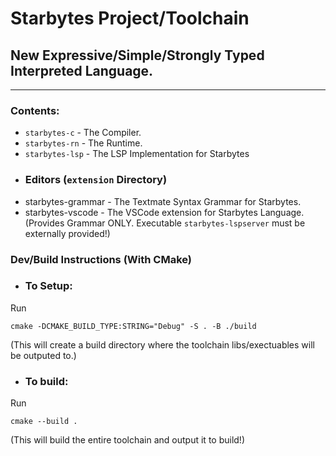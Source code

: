 # Starbytes Project/Toolchain
## New Expressive/Simple/Strongly Typed Interpreted Language.
---

### Contents:
- `starbytes-c` - The Compiler.
- `starbytes-rn` - The Runtime.
- `starbytes-lsp` - The LSP Implementation for Starbytes
- ### Editors (`extension` Directory)
- starbytes-grammar - The Textmate Syntax Grammar for Starbytes.
- starbytes-vscode - The VSCode extension for Starbytes Language. (Provides Grammar ONLY. Executable `starbytes-lspserver` must be externally provided!)

### Dev/Build Instructions (With CMake)
- ### To Setup: 
Run 
```shell
cmake -DCMAKE_BUILD_TYPE:STRING="Debug" -S . -B ./build
``` 
(This will create a build directory where the toolchain libs/exectuables will be outputed to.)
- ### To build:
Run
```shell
cmake --build .
```
(This will build the entire toolchain and output it to build!)
